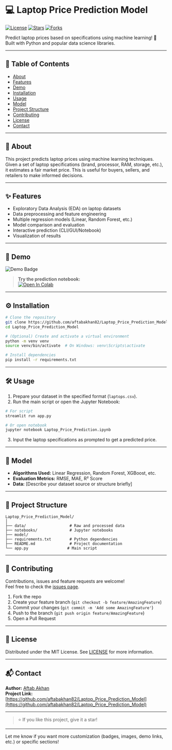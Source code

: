 # 💻 Laptop Price Prediction Model

[![License](https://img.shields.io/github/license/aftabakhan82/Laptop_Price_Prediction_Model.svg?style=flat-square)](LICENSE)
[![Stars](https://img.shields.io/github/stars/aftabakhan82/Laptop_Price_Prediction_Model.svg?style=flat-square)](https://github.com/aftabakhan82/Laptop_Price_Prediction_Model/stargazers)
[![Forks](https://img.shields.io/github/forks/aftabakhan82/Laptop_Price_Prediction_Model.svg?style=flat-square)](https://github.com/aftabakhan82/Laptop_Price_Prediction_Model/forks)

Predict laptop prices based on specifications using machine learning! 🚀  
Built with Python and popular data science libraries.

---

## 📝 Table of Contents

- [About](#about)
- [Features](#features)
- [Demo](#demo)
- [Installation](#installation)
- [Usage](#usage)
- [Model](#model)
- [Project Structure](#project-structure)
- [Contributing](#contributing)
- [License](#license)
- [Contact](#contact)

---

## 📖 About

This project predicts laptop prices using machine learning techniques. Given a set of laptop specifications (brand, processor, RAM, storage, etc.), it estimates a fair market price. This is useful for buyers, sellers, and retailers to make informed decisions.

---

## ✨ Features

- Exploratory Data Analysis (EDA) on laptop datasets
- Data preprocessing and feature engineering
- Multiple regression models (Linear, Random Forest, etc.)
- Model comparison and evaluation
- Interactive prediction (CLI/GUI/Notebook)
- Visualization of results

---

## 🚀 Demo

<img src="https://img.shields.io/badge/Demo-Available-brightgreen.svg?style=flat-square" alt="Demo Badge">

> **Try the prediction notebook:**  
> [![Open In Colab](https://colab.research.google.com/assets/colab-badge.svg)](https://colab.research.google.com/drive/1Su5A4kg1NH6CcgV7M2TOOptQ1Y0J_Npm?usp=sharing)

---

## ⚙️ Installation

```bash
# Clone the repository
git clone https://github.com/aftabakhan82/Laptop_Price_Prediction_Model.git
cd Laptop_Price_Prediction_Model

# (Optional) Create and activate a virtual environment
python -m venv venv
source venv/bin/activate  # On Windows: venv\Scripts\activate

# Install dependencies
pip install -r requirements.txt
```

---

## 🛠️ Usage

1. Prepare your dataset in the specified format (`laptops.csv`).
2. Run the main script or open the Jupyter Notebook:

```bash
# For script
streamlit run app.py

# Or open notebook
jupyter notebook Laptop_Price_Prediction.ipynb
```

3. Input the laptop specifications as prompted to get a predicted price.

---

## 🤖 Model

- **Algorithms Used:** Linear Regression, Random Forest, XGBoost, etc.
- **Evaluation Metrics:** RMSE, MAE, R² Score
- **Data:** [Describe your dataset source or structure briefly]

---

## 📁 Project Structure

```
Laptop_Price_Prediction_Model/
│
├── data/                   # Raw and processed data
├── notebooks/              # Jupyter notebooks
├── model/
├── requirements.txt        # Python dependencies
├── README.md               # Project documentation
└── app.py                 # Main script
```

---

## 🤝 Contributing

Contributions, issues and feature requests are welcome!  
Feel free to check the [issues page](https://github.com/aftabakhan82/Laptop_Price_Prediction_Model/issues).

1. Fork the repo
2. Create your feature branch (`git checkout -b feature/AmazingFeature`)
3. Commit your changes (`git commit -m 'Add some AmazingFeature'`)
4. Push to the branch (`git push origin feature/AmazingFeature`)
5. Open a Pull Request

---

## 📄 License

Distributed under the MIT License. See [LICENSE](LICENSE) for more information.

---

## 📬 Contact

**Author:** [Aftab Akhan](https://github.com/aftabakhan82)  
**Project Link:** [https://github.com/aftabakhan82/Laptop_Price_Prediction_Model](https://github.com/aftabakhan82/Laptop_Price_Prediction_Model)

---

> ⭐️ If you like this project, give it a star!

---

Let me know if you want more customization (badges, images, demo links, etc.) or specific sections!
